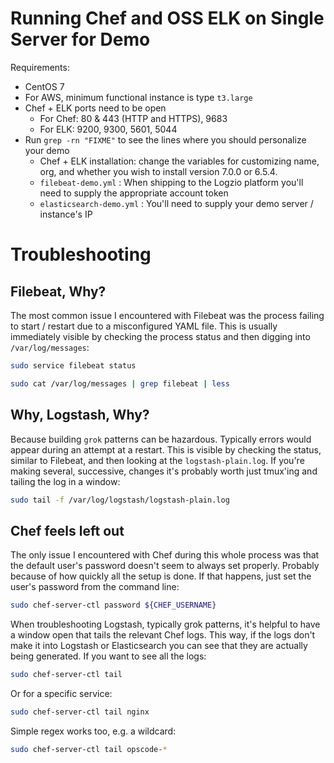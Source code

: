 # Running Chef and OSS ELK on Single Server for Demo

Requirements:
- CentOS 7
- For AWS, minimum functional instance is type `t3.large`
- Chef + ELK ports need to be open
  - For Chef: 80 & 443 (HTTP and HTTPS), 9683
  - For ELK: 9200, 9300, 5601, 5044
- Run `grep -rn "FIXME"` to see the lines where you should personalize your demo
  - Chef + ELK installation: change the variables for customizing name, org, and whether you wish to install version 7.0.0 or 6.5.4.
  - `filebeat-demo.yml` : When shipping to the Logzio platform you'll need to supply the appropriate account token
  - `elasticsearch-demo.yml` : You'll need to supply your demo server / instance's IP

# Troubleshooting

## Filebeat, Why?

The most common issue I encountered with Filebeat was the process
failing to start / restart due to a misconfigured YAML file. This
is usually immediately visible by checking the process status and
then digging into `/var/log/messages`:

```bash
sudo service filebeat status

sudo cat /var/log/messages | grep filebeat | less
```

## Why, Logstash, Why?

Because building `grok` patterns can be hazardous. Typically
errors would appear during an attempt at a restart. This is
visible by checking the status, similar to Filebeat, and then
looking at the `logstash-plain.log`. If you're making several,
successive, changes it's probably worth just tmux'ing and tailing
the log in a window:

```bash
sudo tail -f /var/log/logstash/logstash-plain.log
```

## Chef feels left out

The only issue I encountered with Chef during this whole process
was that the default user's password doesn't seem to always set
properly. Probably because of how quickly all the setup is done.
If that happens, just set the user's password from the command
line:

```bash
sudo chef-server-ctl password ${CHEF_USERNAME}
```

When troubleshooting Logstash, typically grok patterns, it's
helpful to have a window open that tails the relevant Chef logs.
This way, if the logs don't make it into Logstash or Elasticsearch
you can see that they are actually being generated. If you want to
see all the logs:

```bash
sudo chef-server-ctl tail
```

Or for a specific service:

```bash
sudo chef-server-ctl tail nginx
```

Simple regex works too, e.g. a wildcard:

```bash
sudo chef-server-ctl tail opscode-*
```

